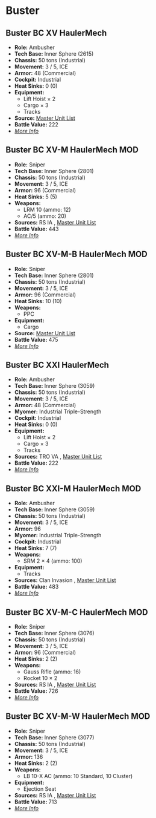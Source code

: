 # Buster 

## Buster BC XV HaulerMech 

- **Role:** Ambusher 
- **Tech Base:** Inner Sphere (2615) 
- **Chassis:** 50 tons (Industrial) 
- **Movement:** 3 / 5, ICE 
- **Armor:** 48 (Commercial) 
- **Cockpit:** Industrial 
- **Heat Sinks:** 0 (0) 
- **Equipment:** 
  - Lift Hoist × 2 
  - Cargo × 3 
  - Tracks 
- **Source:** [Master Unit List](http://masterunitlist.info/Unit/Details/452) 
- **Battle Value:** 222 
- [*More Info*](buster/buster_bc_xv_haulermech.md) 

## Buster BC XV-M HaulerMech MOD 

- **Role:** Sniper 
- **Tech Base:** Inner Sphere (2801) 
- **Chassis:** 50 tons (Industrial) 
- **Movement:** 3 / 5, ICE 
- **Armor:** 96 (Commercial) 
- **Heat Sinks:** 5 (5) 
- **Weapons:** 
  - LRM 10 (ammo: 12) 
  - AC/5 (ammo: 20) 
- **Sources:** RS IA , [Master Unit List](http://masterunitlist.info/Unit/Details/453) 
- **Battle Value:** 443 
- [*More Info*](buster/buster_bc_xv-m_haulermech_mod.md) 

## Buster BC XV-M-B HaulerMech MOD 

- **Role:** Sniper 
- **Tech Base:** Inner Sphere (2801) 
- **Chassis:** 50 tons (Industrial) 
- **Movement:** 3 / 5, ICE 
- **Armor:** 96 (Commercial) 
- **Heat Sinks:** 10 (10) 
- **Weapons:** 
  - PPC 
- **Equipment:** 
  - Cargo 
- **Source:** [Master Unit List](http://masterunitlist.info/Unit/Details/454) 
- **Battle Value:** 475 
- [*More Info*](buster/buster_bc_xv-m-b_haulermech_mod.md) 

## Buster BC XXI HaulerMech 

- **Role:** Ambusher 
- **Tech Base:** Inner Sphere (3059) 
- **Chassis:** 50 tons (Industrial) 
- **Movement:** 3 / 5, ICE 
- **Armor:** 48 (Commercial) 
- **Myomer:** Industrial Triple-Strength 
- **Cockpit:** Industrial 
- **Heat Sinks:** 0 (0) 
- **Equipment:** 
  - Lift Hoist × 2 
  - Cargo × 3 
  - Tracks 
- **Sources:** TRO VA , [Master Unit List](http://masterunitlist.info/Unit/Details/7220) 
- **Battle Value:** 222 
- [*More Info*](buster/buster_bc_xxi_haulermech.md) 

## Buster BC XXI-M HaulerMech MOD 

- **Role:** Ambusher 
- **Tech Base:** Inner Sphere (3059) 
- **Chassis:** 50 tons (Industrial) 
- **Movement:** 3 / 5, ICE 
- **Armor:** 96 
- **Myomer:** Industrial Triple-Strength 
- **Cockpit:** Industrial 
- **Heat Sinks:** 7 (7) 
- **Weapons:** 
  - SRM 2 × 4 (ammo: 100) 
- **Equipment:** 
  - Tracks 
- **Sources:** Clan Invasion , [Master Unit List](http://masterunitlist.info/Unit/Details/7865) 
- **Battle Value:** 483 
- [*More Info*](buster/buster_bc_xxi-m_haulermech_mod.md) 

## Buster BC XV-M-C HaulerMech MOD 

- **Role:** Sniper 
- **Tech Base:** Inner Sphere (3076) 
- **Chassis:** 50 tons (Industrial) 
- **Movement:** 3 / 5, ICE 
- **Armor:** 96 (Commercial) 
- **Heat Sinks:** 2 (2) 
- **Weapons:** 
  - Gauss Rifle (ammo: 16) 
  - Rocket 10 × 2 
- **Sources:** RS IA , [Master Unit List](http://masterunitlist.info/Unit/Details/7178) 
- **Battle Value:** 726 
- [*More Info*](buster/buster_bc_xv-m-c_haulermech_mod.md) 

## Buster BC XV-M-W HaulerMech MOD 

- **Role:** Sniper 
- **Tech Base:** Inner Sphere (3077) 
- **Chassis:** 50 tons (Industrial) 
- **Movement:** 3 / 5, ICE 
- **Armor:** 136 
- **Heat Sinks:** 2 (2) 
- **Weapons:** 
  - LB 10-X AC (ammo: 10 Standard, 10 Cluster) 
- **Equipment:** 
  - Ejection Seat 
- **Sources:** RS IA , [Master Unit List](http://masterunitlist.info/Unit/Details/7179) 
- **Battle Value:** 713 
- [*More Info*](buster/buster_bc_xv-m-w_haulermech_mod.md) 

